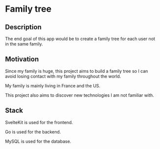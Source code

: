 # Family tree

## Description

The end goal of this app would be to create a family tree for each user not in the same family.

## Motivation

Since my family is huge, this project aims to build a family tree so I can avoid losing contact with my family throughout the world.

My family is mainly living in France and the US. 

This project also aims to discover new technologies I am not familiar with.

## Stack
SvelteKit is used for the frontend.

Go is used for the backend.

MySQL is used for the database.
